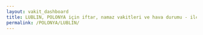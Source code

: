 ```yaml
---
layout: vakit_dashboard
title: LUBLIN, POLONYA için iftar, namaz vakitleri ve hava durumu - ilçe/eyalet seç
permalink: /POLONYA/LUBLIN/
---
```


<script type="text/javascript">
  var GLOBAL_COUNTRY = 'POLONYA';
  var GLOBAL_CITY = 'LUBLIN';
  var GLOBAL_STATE = '';
  var lat = 72;
  var lon = 21;
</script>
